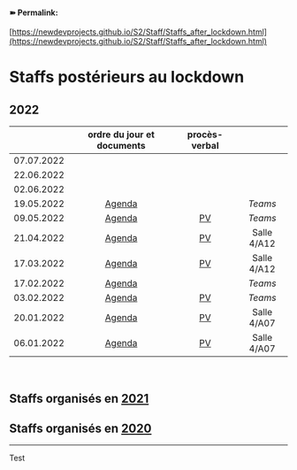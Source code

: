 <link rel="stylesheet" href="https://newdevprojects.github.io/S2/S2.css">

#### &#10173; Permalink: 
[https://newdevprojects.github.io/S2/Staff/Staffs_after_lockdown.html](https://newdevprojects.github.io/S2/Staff/Staffs_after_lockdown.html)

# Staffs postérieurs au lockdown

## 2022

| &nbsp; | ordre du jour et documents | procès-verbal | &nbsp; |
| :---: | :---: | :---: | :---: |
| 07.07.2022 | &nbsp; | &nbsp; | &nbsp; |
| 22.06.2022 | &nbsp; | &nbsp; | &nbsp; |
| 02.06.2022 | &nbsp; | &nbsp; | &nbsp; |
| 19.05.2022 | [Agenda](http://simp.ly/p/Xg3mx8) | &nbsp; | *Teams* |
| 09.05.2022 | [Agenda](http://simp.ly/p/28t6xN) | [PV](http://simp.ly/p/CcGjBx) | *Teams* |
| 21.04.2022 | [Agenda](http://simp.ly/p/tYJF10) | [PV](http://simp.ly/p/zdYbGJ) | Salle 4/A12 |
| 17.03.2022 | [Agenda](http://simp.ly/p/mLbhkG) | [PV](http://simp.ly/p/1rpGdm) | Salle 4/A12 |
| 17.02.2022 | [Agenda](http://simp.ly/p/1WGlqz) | &nbsp; | *Teams* |
| 03.02.2022 | [Agenda](http://simp.ly/p/5m6j2W) | [PV](http://simp.ly/p/9fXwDN) | *Teams* |
| 20.01.2022 | [Agenda](http://simp.ly/p/2VRD9F) | [PV](http://simp.ly/p/cV8nsc) | Salle 4/A07 |
| 06.01.2022 | [Agenda](http://simp.ly/p/CQxlvW) | [PV](http://simp.ly/p/974TQB) | Salle 4/A07 |

&nbsp;

## Staffs organisés en [2021](Staffs_after_lockdown_2021.md)

## Staffs organisés en [2020](Staffs_after_lockdown_2020.md)

---

Test